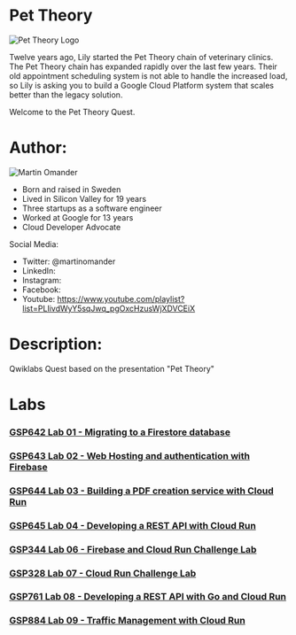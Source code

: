 # Pet Theory

![Pet Theory Logo](https://github.com/rosera/pettheory/blob/master/images/pet_theory_logo.png "Pet Theory")

Twelve years ago, Lily started the Pet Theory chain of veterinary clinics. The Pet Theory chain has expanded rapidly over the last few years. Their old appointment scheduling system is not able to handle the increased load, so Lily is asking you to build a Google Cloud Platform system that scales better than the legacy solution.

Welcome to the Pet Theory Quest.

# Author: 

![Martin Omander](https://github.com/rosera/pettheory/blob/master/images/mo_photo.png "Martin Omander")

* Born and raised in Sweden
* Lived in Silicon Valley for 19 years
* Three startups as a software engineer
* Worked at Google for 13 years
* Cloud Developer Advocate 

Social Media: 

* Twitter: @martinomander
* LinkedIn:
* Instagram:
* Facebook:
* Youtube: https://www.youtube.com/playlist?list=PLIivdWyY5sqJwq_pgOxcHzusWjXDVCEiX

# Description: 
Qwiklabs Quest based on the presentation "Pet Theory"

# Labs

### [GSP642 Lab 01 - Migrating to a Firestore database](https://github.com/rosera/pettheory/tree/master/lab01) 
### [GSP643 Lab 02 - Web Hosting and authentication with Firebase](https://github.com/rosera/pettheory/tree/master/lab02)
### [GSP644 Lab 03 - Building a PDF creation service with Cloud Run](https://github.com/rosera/pettheory/tree/master/lab03) 
### [GSP645 Lab 04 - Developing a REST API with Cloud Run](https://github.com/rosera/pettheory/tree/master/lab04)
### [GSP344 Lab 06 - Firebase and Cloud Run Challenge Lab](https://github.com/rosera/pettheory/tree/master/lab06)
### [GSP328 Lab 07 - Cloud Run Challenge Lab](https://github.com/rosera/pettheory/tree/master/lab07)
### [GSP761 Lab 08 - Developing a REST API with Go and Cloud Run](https://github.com/rosera/pettheory/tree/master/lab08)
### [GSP884 Lab 09 - Traffic Management with Cloud Run](https://github.com/rosera/pettheory/tree/master/lab09)



